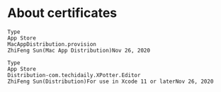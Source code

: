 # About certificates

```text
Type
App Store
MacAppDistribution.provision
ZhiFeng Sun(Mac App Distribution)Nov 26, 2020
```

```
Type
App Store
Distribution-com.techidaily.XPotter.Editor
ZhiFeng Sun(Distribution)For use in Xcode 11 or laterNov 26, 2020
```